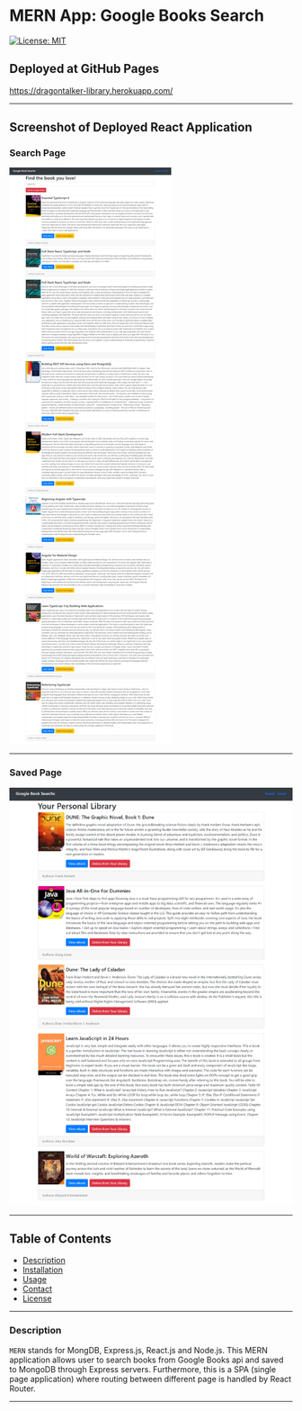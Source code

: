 # __MERN App: Google Books Search__
[![License: MIT](https://img.shields.io/badge/License-MIT-yellow.svg)](https://opensource.org/licenses/MIT)

## __Deployed at GitHub Pages__
https://dragontalker-library.herokuapp.com/

---

## __Screenshot of Deployed React Application__

### Search Page
![app screenshot](./Assets/screenshot_1.png)

---

### Saved Page
![app screenshot](./Assets/screenshot_2.png)

---

## __Table of Contents__
* [Description](#Description)
* [Installation](#Installation)
* [Usage](#Usage)
* [Contact](#Contact)
* [License](#License)

---

### __Description__
`MERN` stands for MongDB, Express.js, React.js and Node.js. This MERN application allows user to search books from Google Books api and saved to MongoDB through Express servers. Furthermore, this is a SPA (single page application) where routing between different page is handled by React Router. 

---

